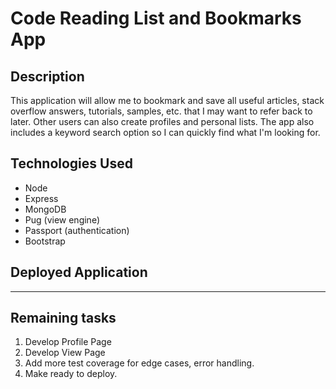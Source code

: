 # Code Reading List and Bookmarks App

## Description

This application will allow me to bookmark and save all useful articles, stack overflow answers, tutorials, samples, etc. that I may want to refer back to later. Other users can also create profiles and personal lists. The app also includes a keyword search option so I can quickly find what I'm looking for.

## Technologies Used

- Node
- Express
- MongoDB
- Pug (view engine)
- Passport (authentication)
- Bootstrap

## Deployed Application

---

## Remaining tasks

1. Develop Profile Page
2. Develop View Page
3. Add more test coverage for edge cases, error handling.
4. Make ready to deploy.
